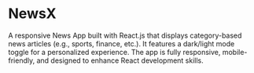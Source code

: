 # NewsX
A responsive News App built with React.js that displays category-based news articles (e.g., sports, finance, etc.). It features a dark/light mode toggle for a personalized experience. The app is fully responsive, mobile-friendly, and designed to enhance React development skills.
